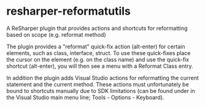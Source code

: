 resharper-reformatutils
=======================

A ReSharper plugin that provides actions and shortcuts for reformatting based on scope (e.g. reformat method)

The plugin provides a "reformat" quick-fix action (alt-enter) for certain elements, such as class, interface, struct.
To use these quick-fixes place the cursor on the element (e.g. on the class name) and use the quick-fix shortcut (alt-enter), you will then see a menu with a Reformat Class entry.

In addition the plugin adds Visual Studio actions for reformatting the current statement and the current method. 
These actions must unfortunately be bound to shortcuts manually due to SDK limitations (can be found under in the Visual Studio main menu line; Tools - Options - Keyboard).
